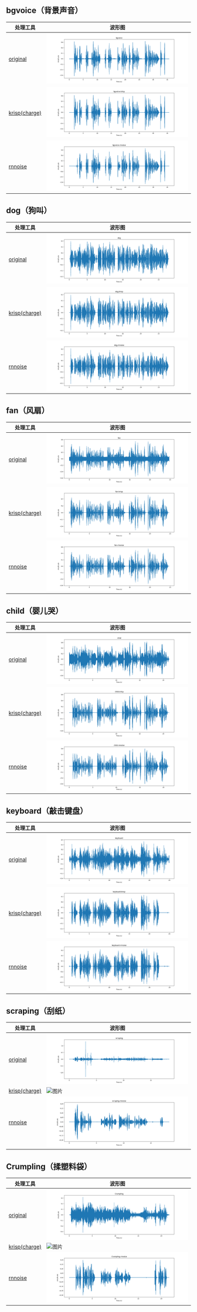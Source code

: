 ## bgvoice（背景声音）
| **处理工具** | **波形图** |
|----------|----------|
| [original](original/bgvoice.mp3) | ![图片](original/bgvoice.png) |
|[krisp(charge)](krisp/bgvoice-krisp.mp3) | ![图片](krisp/bgvoice-krisp.png) |
| [rnnoise](rnnoise/bgvoice-rnnoise.wav) | ![图片](rnnoise/bgvoice-rnnoise.png) |

## dog（狗叫）
| **处理工具** | **波形图** |
|----------|----------|
| [original](original/dog.mp3) | ![图片](original/dog.png) |
|[krisp(charge)](krisp/dog-krisp.mp3) | ![图片](krisp/dog-krisp.png) |
| [rnnoise](rnnoise/dog-rnnoise.wav) | ![图片](rnnoise/dog-rnnoise.png) |

## fan（风扇）
| **处理工具** | **波形图** |
|----------|----------|
| [original](original/fan.mp3) | ![图片](original/fan.png) |
|[krisp(charge)](krisp/fan-krisp.mp3) | ![图片](krisp/fan-krisp.png) |
| [rnnoise](rnnoise/fan-rnnoise.wav) | ![图片](rnnoise/fan-rnnoise.png) |

## child（婴儿哭）
| **处理工具** | **波形图** |
|----------|----------|
| [original](original/child.mp3) | ![图片](original/child.png) |
|[krisp(charge)](krisp/child-krisp.mp3) | ![图片](krisp/child-krisp.png) |
| [rnnoise](rnnoise/child-rnnoise.wav) | ![图片](rnnoise/child-rnnoise.png) |

## keyboard（敲击键盘）
| **处理工具** | **波形图** |
|----------|----------|
| [original](original/keyboard.mp3) | ![图片](original/keyboard.png) |
|[krisp(charge)](krisp/keyboard-krisp.mp3) | ![图片](krisp/keyboard-krisp.png) |
| [rnnoise](rnnoise/keyboard-rnnoise.wav) | ![图片](rnnoise/keyboard-rnnoise.png) |

## scraping（刮纸）
| **处理工具** | **波形图** |
|----------|----------|
| [original](original/scraping.mp3) | ![图片](original/scraping.png) |
|[krisp(charge)](krisp/scraping-krisp.mp3) | ![图片](krisp/scraping-krisp.png) |
| [rnnoise](rnnoise/scraping-rnnoise.wav) | ![图片](rnnoise/scraping-rnnoise.png) |

## Crumpling（揉塑料袋）
| **处理工具** | **波形图** |
|----------|----------|
| [original](original/Crumpling.mp3) | ![图片](original/Crumpling.png) |
|[krisp(charge)](krisp/Crumpling-krisp.mp3) | ![图片](krisp/Crumpling-krisp.png) |
| [rnnoise](rnnoise/Crumpling-rnnoise.wav) | ![图片](rnnoise/Crumpling-rnnoise.png) |